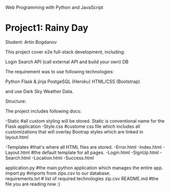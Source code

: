 Web Programming with Python and JavaScript
# Project1: Rainy Day
Student: Artin Bogdanov

This project cover e2e full-stack development, including: 

Login
Search
API (call external API and build your own) 
DB 

The requirement was to use following technologies: 

Python
Flask & jinja
PostgeSQL (Heroku) 
HTML/CSS (Bootstrap) 

and use Dark Sky Weather Data. 

Structure: 

The project includes following docs: 

-Static #all custom styling will be stored. Static is conventional name for the Flask application
   -Style.css #custome css file which includes all customizations that will overlay Bootrap styles which are linked in        layout.html
   
-Templates #that's where all HTML files are stored. 
   -Error.html
   -Index.html
   -Layout.html #the default template for all pages. 
   -Login.html
   -SignUp.html
   -Search.html
   -Location.html
   -Success.html

application.py #the main python application which manages the entire app. 
import.py #imports from zips.csv to our database.  
requirements.txt # list of required technologies
zip.csv 
README.md #the file you are reading now :) 
